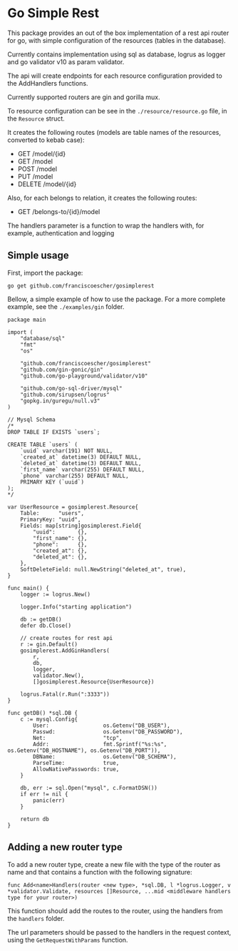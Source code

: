 # Go Simple Rest

This package provides an out of the box implementation of a rest api router for go, with simple configuration of the resources (tables in the database).

Currently contains implementation using sql as database, logrus as logger and go validator v10 as param validator.

The api will create endpoints for each resource configuration provided to the Add<Router>Handlers functions.

Currently supported routers are gin and gorilla mux.

To resource configuration can be see in the `./resource/resource.go` file, in the `Resource` struct.

It creates the following routes (models are table names of the resources, converted to kebab case):
- GET /model/{id}
- GET /model
- POST /model
- PUT /model
- DELETE /model/{id}
  
Also, for each belongs to relation, it creates the following routes:
- GET /belongs-to/{id}/model
  
The handlers parameter is a function to wrap the handlers with, for example, authentication and logging

## Simple usage

First, import the package:

`go get github.com/franciscoescher/gosimplerest`

Bellow, a simple example of how to use the package. For a more complete example, see the `./examples/gin` folder.

```
package main

import (
	"database/sql"
	"fmt"
	"os"

	"github.com/franciscoescher/gosimplerest"
	"github.com/gin-gonic/gin"
	"github.com/go-playground/validator/v10"

	"github.com/go-sql-driver/mysql"
	"github.com/sirupsen/logrus"
	"gopkg.in/guregu/null.v3"
)

// Mysql Schema
/*
DROP TABLE IF EXISTS `users`;

CREATE TABLE `users` (
	`uuid` varchar(191) NOT NULL,
	`created_at` datetime(3) DEFAULT NULL,
	`deleted_at` datetime(3) DEFAULT NULL,
	`first_name` varchar(255) DEFAULT NULL,
	`phone` varchar(255) DEFAULT NULL,
	PRIMARY KEY (`uuid`)
);
*/

var UserResource = gosimplerest.Resource{
	Table:      "users",
	PrimaryKey: "uuid",
	Fields: map[string]gosimplerest.Field{
		"uuid":       {},
		"first_name": {},
		"phone":      {},
		"created_at": {},
		"deleted_at": {},
	},
	SoftDeleteField: null.NewString("deleted_at", true),
}

func main() {
	logger := logrus.New()

	logger.Info("starting application")

	db := getDB()
	defer db.Close()

	// create routes for rest api
	r := gin.Default()
	gosimplerest.AddGinHandlers(
		r,
		db,
		logger,
		validator.New(),
		[]gosimplerest.Resource{UserResource})

	logrus.Fatal(r.Run(":3333"))
}

func getDB() *sql.DB {
	c := mysql.Config{
		User:                 os.Getenv("DB_USER"),
		Passwd:               os.Getenv("DB_PASSWORD"),
		Net:                  "tcp",
		Addr:                 fmt.Sprintf("%s:%s", os.Getenv("DB_HOSTNAME"), os.Getenv("DB_PORT")),
		DBName:               os.Getenv("DB_SCHEMA"),
		ParseTime:            true,
		AllowNativePasswords: true,
	}

	db, err := sql.Open("mysql", c.FormatDSN())
	if err != nil {
		panic(err)
	}

	return db
}
```

## Adding a new router type

To add a new router type, create a new file with the type of the router as name and that contains a function with the following signature:

`func Add<name>Handlers(router <new type>, *sql.DB, l *logrus.Logger, v *validator.Validate, resources []Resource, ...mid <middleware handlers type for your router>)`

This function should add the routes to the router, using the handlers from the `handlers` folder.

The url parameters should be passed to the handlers in the request context, using the `GetRequestWithParams` function.
